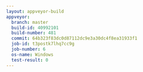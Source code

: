 ```yaml
---
layout: appveyor-build
appveyor:
  branch: master
  build-id: 40992101
  build-number: 481
  commit: 64b323f83dc0d87112dc9e3a30dc4f8ea31933f1
  job-id: t3postk7lhq7cc9g
  job-number: 6
  os-name: Windows
  test-result: 0
---
```

